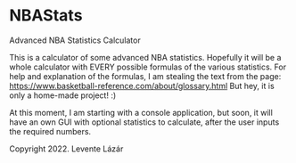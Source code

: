 # NBAStats
Advanced NBA Statistics Calculator

This is a calculator of some advanced NBA statistics. Hopefully it will be a whole calculator with EVERY possible formulas of the various statistics.
For help and explanation of the formulas, I am stealing the text from the page: https://www.basketball-reference.com/about/glossary.html
But hey, it is only a home-made project! :)

At this moment, I am starting with a console application, but soon, it will have an own GUI with optional statistics to calculate, after the user inputs the required numbers.

Copyright 2022. Levente Lázár
